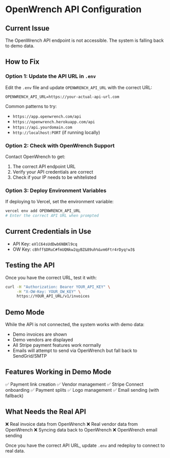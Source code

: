 # OpenWrench API Configuration

## Current Issue
The OpenWrench API endpoint is not accessible. The system is falling back to demo data.

## How to Fix

### Option 1: Update the API URL in `.env`
Edit the `.env` file and update `OPENWRENCH_API_URL` with the correct URL:

```
OPENWRENCH_API_URL=https://your-actual-api-url.com
```

Common patterns to try:
- `https://app.openwrench.com/api`
- `https://openwrench.herokuapp.com/api`
- `https://api.yourdomain.com`
- `http://localhost:PORT` (if running locally)

### Option 2: Check with OpenWrench Support
Contact OpenWrench to get:
1. The correct API endpoint URL
2. Verify your API credentials are correct
3. Check if your IP needs to be whitelisted

### Option 3: Deploy Environment Variables
If deploying to Vercel, set the environment variable:

```bash
vercel env add OPENWRENCH_API_URL
# Enter the correct API URL when prompted
```

## Current Credentials in Use
- API Key: `eXlC64sUdDwb6NBKl9cq`
- OW Key: `cBhff$DRuC#fmUQNkw2qyBZ&89uh%&vm6Ftr4rDyq!w3$`

## Testing the API
Once you have the correct URL, test it with:

```bash
curl -H "Authorization: Bearer YOUR_API_KEY" \
     -H "X-OW-Key: YOUR_OW_KEY" \
     https://YOUR_API_URL/v1/invoices
```

## Demo Mode
While the API is not connected, the system works with demo data:
- Demo invoices are shown
- Demo vendors are displayed
- All Stripe payment features work normally
- Emails will attempt to send via OpenWrench but fall back to SendGrid/SMTP

## Features Working in Demo Mode
✅ Payment link creation
✅ Vendor management
✅ Stripe Connect onboarding
✅ Payment splits
✅ Logo management
✅ Email sending (with fallback)

## What Needs the Real API
❌ Real invoice data from OpenWrench
❌ Real vendor data from OpenWrench
❌ Syncing data back to OpenWrench
❌ OpenWrench email sending

Once you have the correct API URL, update `.env` and redeploy to connect to real data.